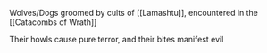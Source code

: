 Wolves/Dogs groomed by cults of [[Lamashtu]], encountered in the [[Catacombs of Wrath]]

Their howls cause pure terror, and their bites manifest evil